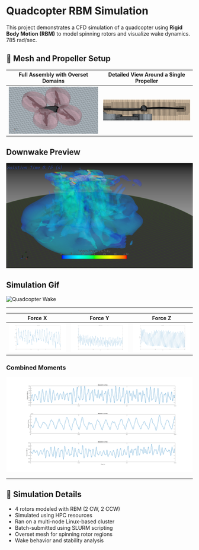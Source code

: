 # Quadcopter RBM Simulation

This project demonstrates a CFD simulation of a quadcopter using **Rigid Body Motion (RBM)** to model spinning rotors and visualize wake dynamics. 785 rad/sec.

## 🧩 Mesh and Propeller Setup

| Full Assembly with Overset Domains | Detailed View Around a Single Propeller |
|------------------------------------|------------------------------------------|
| ![Overset Mesh](Mesh.png)          | ![Propeller Detail](Prop.png)            |

## Downwake Preview

![Quadcopter View](QuadcopterI.png)


## Simulation Gif

![Quadcopter Wake](Quadcopter.gif)

---

| Force X | Force Y | Force Z |
|------------------------|-------------------|--------------------|
| ![Force X](ForceX.png) | ![Force Y](ForceY.png) | ![Force Z](ForceZ.png) |

### Combined Moments

![Moments](Moments.png)

---

## 🧠 Simulation Details

- 4 rotors modeled with RBM (2 CW, 2 CCW)
- Simulated using HPC resources
- Ran on a multi-node Linux-based cluster
- Batch-submitted using SLURM scripting
- Overset mesh for spinning rotor regions
- Wake behavior and stability analysis
